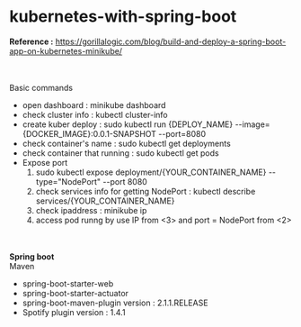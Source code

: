 # kubernetes-with-spring-boot

<b>Reference :</b>  https://gorillalogic.com/blog/build-and-deploy-a-spring-boot-app-on-kubernetes-minikube/

<br><br>
Basic commands <br>
 - open dashboard : minikube dashboard
 - check cluster info : kubectl cluster-info
 - create kuber deploy : sudo kubectl run {DEPLOY_NAME} --image={DOCKER_IMAGE}:0.0.1-SNAPSHOT --port=8080
 - check container's name : sudo kubectl get deployments
 - check container that running : sudo kubectl get pods
 - Expose port
   1. sudo kubectl expose deployment/{YOUR_CONTAINER_NAME} --type="NodePort" --port 8080
   2. check services info for getting NodePort : kubectl describe services/{YOUR_CONTAINER_NAME}
   3. check ipaddress : minikube ip
   4. access pod runng by use IP from <3> and port = NodePort from <2>
 
<br><br>
<b>Spring boot</b><br>
Maven
 - spring-boot-starter-web<br>
 - spring-boot-starter-actuator<br>
 - spring-boot-maven-plugin version : 2.1.1.RELEASE <br>
 - Spotify plugin <dockerfile-maven-plugin> version : 1.4.1 <br>
   
